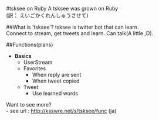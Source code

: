 #tsksee on Ruby
A tsksee was grown on Ruby  
(訳： えいごかくれんしゅうさせて)

##What is 'tsksee'?
tsksee is twitter bot that can learn.  
Connect to stream, get tweets and learn. Can talk(A little ;D).

##Functions(plans)

* **Basics**
    * UserStream
    * Favorites
        * When reply are sent
        * When tweet copied
    * Tweet
        * Use learned words

Want to see more?  
           \- see url : http://ksswre.net/s/tsksee/func (ja)

